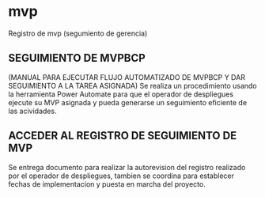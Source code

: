 # mvp
Registro de mvp (segumiento de gerencia)

## SEGUIMIENTO DE MVPBCP
(MANUAL PARA EJECUTAR FLUJO AUTOMATIZADO DE MVPBCP Y DAR SEGUIMIENTO A LA TAREA ASIGNADA)
Se realiza un procedimiento usando la herramienta Power Automate para que el operador de
despliegues ejecute su MVP asignada y pueda generarse un seguimiento eficiente de las
acividades.

## ACCEDER AL REGISTRO DE SEGUIMIENTO DE MVP
Se entrega documento para realizar la autorevision del registro realizado por el operador de
despliegues, tambien se coordina para establecer fechas de implementacion y puesta en marcha del proyecto.
